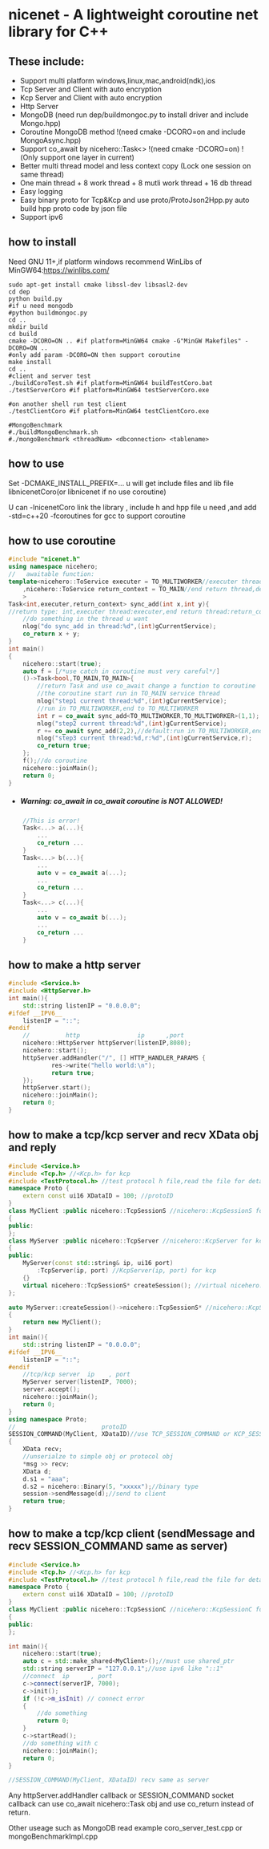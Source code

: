 # nicenet - A lightweight coroutine net library for C++

## These include:
* Support multi platform windows,linux,mac,android(ndk),ios
* Tcp Server and Client with auto encryption
* Kcp Server and Client with auto encryption
* Http Server
* MongoDB (need run dep/buildmongoc.py to install driver and include Mongo.hpp)
* Coroutine MongoDB method !(need cmake -DCORO=on and include MongoAsync.hpp)
* Support co_await by nicehero::Task<> !(need cmake -DCORO=on) !(Only support one layer in current)
* Better multi thread model and less context copy (Lock one session on same thread)
* One main thread + 8 work thread + 8 mutli work thread + 16 db thread
* Easy logging
* Easy binary proto for Tcp&Kcp and use proto/ProtoJson2Hpp.py auto build hpp proto code by json file
* Support ipv6


## how to install
Need GNU 11+,if platform windows recommend WinLibs of MinGW64:https://winlibs.com/
```
sudo apt-get install cmake libssl-dev libsasl2-dev
cd dep
python build.py
#if u need mongodb 
#python buildmongoc.py
cd ..
mkdir build
cd build
cmake -DCORO=ON .. #if platform=MinGW64 cmake -G"MinGW Makefiles" -DCORO=ON ..
#only add param -DCORO=ON then support coroutine
make install
cd ..
#client and server test
./buildCoroTest.sh #if platform=MinGW64 buildTestCoro.bat
./testServerCoro #if platform=MinGW64 testServerCoro.exe

#on another shell run test client
./testClientCoro #if platform=MinGW64 testClientCoro.exe

#MongoBenchmark
#./buildMongoBenchmark.sh
#./mongoBenchmark <threadNum> <dbconnection> <tablename>
```

## how to use

Set -DCMAKE_INSTALL_PREFIX=... u will get include files 
and lib file libnicenetCoro(or libnicenet if no use coroutine)

U can -lnicenetCoro link the library , include h and hpp file u need
,and add -std=c++20 -fcoroutines for gcc to support coroutine

## how to use coroutine
```c++
#include "nicenet.h"
using namespace nicehero;
//   awaitable function:                         
template<nicehero::ToService executer = TO_MULTIWORKER//executer thread,default:TO_MULTIWORKER
	,nicehero::ToService return_context = TO_MAIN//end return thread,default:TO_MAIN
	>
Task<int,executer,return_context> sync_add(int x,int y){
//return type: int,executer thread:executer,end return thread:return_context:
	//do something in the thread u want
	nlog("do sync_add in thread:%d",(int)gCurrentService);
	co_return x + y;
}
int main()
{
	nicehero::start(true);
	auto f = [/*use catch in coroutine must very careful*/]
	()->Task<bool,TO_MAIN,TO_MAIN>{
		//return Task and use co_await change a function to coroutine
		//the coroutine start run in TO_MAIN service thread
		nlog("step1 current thread:%d",(int)gCurrentService);
		//run in TO_MULTIWORKER,end to TO_MULTIWORKER
		int r = co_await sync_add<TO_MULTIWORKER,TO_MULTIWORKER>(1,1);
		nlog("step2 current thread:%d",(int)gCurrentService);
		r += co_await sync_add(2,2),//default:run in TO_MULTIWORKER,end to TO_MAIN
		nlog("step3 current thread:%d,r:%d",(int)gCurrentService,r);
		co_return true;
	};
	f();//do coroutine
	nicehero::joinMain();
	return 0;
}
```
* ##### Warning: co_await in co_await coroutine is NOT ALLOWED!
```c++
    //This is error!
    Task<...> a(...){
        ...
        co_return ...
    }
    Task<...> b(...){
        ...
        auto v = co_await a(...);
        ...
        co_return ...
    }
    Task<...> c(...){
        ...
        auto v = co_await b(...);
        ...
        co_return ...
    }
```
## how to make a http server
```c++
#include <Service.h>
#include <HttpServer.h>
int main(){
	std::string listenIP = "0.0.0.0";
#ifdef __IPV6__
	listenIP = "::";
#endif
	//          http                ip      ,port
	nicehero::HttpServer httpServer(listenIP,8080);
	nicehero::start();
	httpServer.addHandler("/", [] HTTP_HANDLER_PARAMS {
			res->write("hello world:\n");
			return true;
	});
	httpServer.start();
	nicehero::joinMain();
	return 0;
}
```

## how to make a tcp/kcp server and recv XData obj and reply
```c++
#include <Service.h>
#include <Tcp.h> //<Kcp.h> for kcp
#include <TestProtocol.h> //test protocol h file,read the file for detail
namespace Proto {
	extern const ui16 XDataID = 100; //protoID
}
class MyClient :public nicehero::TcpSessionS //nicehero::KcpSessionS for kcp
{
public:
};
class MyServer :public nicehero::TcpServer //nicehero::KcpServer for kcp
{
public:
	MyServer(const std::string& ip, ui16 port)
		:TcpServer(ip, port) //KcpServer(ip, port) for kcp
	{}
	virtual nicehero::TcpSessionS* createSession(); //virtual nicehero::KcpSessionS* createSession(); for kcp
};

auto MyServer::createSession()->nicehero::TcpSessionS* //nicehero::KcpSessionS* for kcp
{
	return new MyClient();
}
int main(){
	std::string listenIP = "0.0.0.0";
#ifdef __IPV6__
	listenIP = "::";
#endif
	//tcp/kcp server  ip    , port
	MyServer server(listenIP, 7000);
	server.accept();
	nicehero::joinMain();
	return 0;
}
using namespace Proto;
//                        protoID
SESSION_COMMAND(MyClient, XDataID)//use TCP_SESSION_COMMAND or KCP_SESSION_COMMAND for kcp tcp mix used
{
	XData recv;
	//unserialze to simple obj or protocol obj
	*msg >> recv;
	XData d;
	d.s1 = "aaa";
	d.s2 = nicehero::Binary(5, "xxxxx");//binary type
	session->sendMessage(d);//send to client
	return true;
}
```

## how to make a tcp/kcp client (sendMessage and recv SESSION_COMMAND same as server)
```c++
#include <Service.h>
#include <Tcp.h> //<Kcp.h> for kcp
#include <TestProtocol.h> //test protocol h file,read the file for detail
namespace Proto {
	extern const ui16 XDataID = 100; //protoID
}
class MyClient :public nicehero::TcpSessionC //nicehero::KcpSessionC for kcp
{
public:
};

int main(){
	nicehero::start(true);
	auto c = std::make_shared<MyClient>();//must use shared_ptr
	std::string serverIP = "127.0.0.1";//use ipv6 like "::1"
	//connect  ip      , port
	c->connect(serverIP, 7000);
	c->init();
	if (!c->m_isInit) // connect error
	{
		//do something
		return 0;
	}
	c->startRead();
	//do something with c
	nicehero::joinMain();
	return 0;
}

//SESSION_COMMAND(MyClient, XDataID) recv same as server
```

Any httpServer.addHandler callback or SESSION_COMMAND socket callback 
can use co_await nicehero::Task obj and use co_return instead of return.

Other useage such as MongoDB read example coro_server_test.cpp or mongoBenchmarkImpl.cpp

